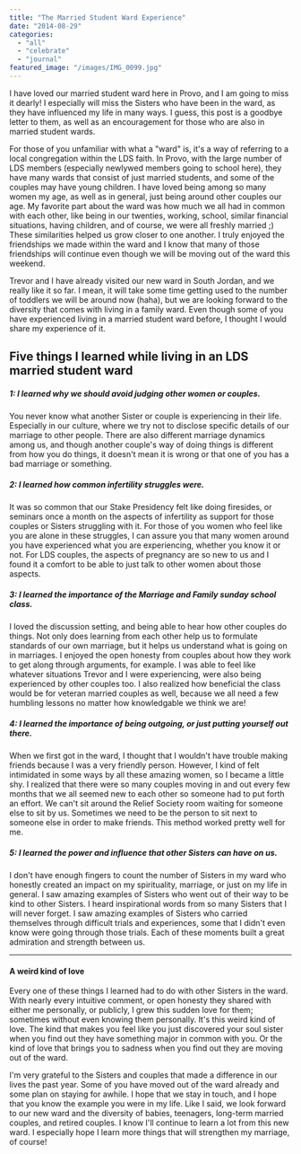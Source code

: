 ```yaml
---
title: "The Married Student Ward Experience"
date: "2014-08-29"
categories: 
  - "all"
  - "celebrate"
  - "journal"
featured_image: "/images/IMG_0099.jpg"
---
```


I have loved our married student ward here in Provo, and I am going to miss it dearly! I especially will miss the Sisters who have been in the ward, as they have influenced my life in many ways. I guess, this post is a goodbye letter to them, as well as an encouragement for those who are also in married student wards.

For those of you unfamiliar with what a "ward" is, it's a way of referring to a local congregation within the LDS faith. In Provo, with the large number of LDS members (especially newlywed members going to school here), they have many wards that consist of just married students, and some of the couples may have young children. I have loved being among so many women my age, as well as in general, just being around other couples our age. My favorite part about the ward was how much we all had in common with each other, like being in our twenties, working, school, similar financial situations, having children, and of course, we were all freshly married ;) These similarities helped us grow closer to one another. I truly enjoyed the friendships we made within the ward and I know that many of those friendships will continue even though we will be moving out of the ward this weekend.

Trevor and I have already visited our new ward in South Jordan, and we really like it so far. I mean, it will take some time getting used to the number of toddlers we will be around now (haha), but we are looking forward to the diversity that comes with living in a family ward. Even though some of you have experienced living in a married student ward before, I thought I would share my experience of it.

## Five things I learned while living in an LDS married student ward

##### 1: I learned why we should avoid judging other women or couples.

You never know what another Sister or couple is experiencing in their life. Especially in our culture, where we try not to disclose specific details of our marriage to other people. There are also different marriage dynamics among us, and though another couple's way of doing things is different from how you do things, it doesn't mean it is wrong or that one of you has a bad marriage or something.

##### 2: I learned how common infertility struggles were.

It was so common that our Stake Presidency felt like doing firesides, or seminars once a month on the aspects of infertility as support for those couples or Sisters struggling with it. For those of you women who feel like you are alone in these struggles, I can assure you that many women around you have experienced what you are experiencing, whether you know it or not. For LDS couples, the aspects of pregnancy are so new to us and I found it a comfort to be able to just talk to other women about those aspects.

##### 3: I learned the importance of the Marriage and Family sunday school class.

I loved the discussion setting, and being able to hear how other couples do things. Not only does learning from each other help us to formulate standards of our own marriage, but it helps us understand what is going on in marriages. I enjoyed the open honesty from couples about how they work to get along through arguments, for example. I was able to feel like whatever situations Trevor and I were experiencing, were also being experienced by other couples too. I also realized how beneficial the class would be for veteran married couples as well, because we all need a few humbling lessons no matter how knowledgable we think we are!

##### 4: I learned the importance of being outgoing, or just putting yourself out there.

When we first got in the ward, I thought that I wouldn't have trouble making friends because I was a very friendly person. However, I kind of felt intimidated in some ways by all these amazing women, so I became a little shy. I realized that there were so many couples moving in and out every few months that we all seemed new to each other so someone had to put forth an effort. We can't sit around the Relief Society room waiting for someone else to sit by us. Sometimes we need to be the person to sit next to someone else in order to make friends. This method worked pretty well for me.

##### 5: I learned the power and influence that other Sisters can have on us.

I don't have enough fingers to count the number of Sisters in my ward who honestly created an impact on my spirituality, marriage, or just on my life in general. I saw amazing examples of Sisters who went out of their way to be kind to other Sisters. I heard inspirational words from so many Sisters that I will never forget. I saw amazing examples of Sisters who carried themselves through difficult trials and experiences, some that I didn't even know were going through those trials. Each of these moments built a great admiration and strength between us.

* * *

#### A weird kind of love

Every one of these things I learned had to do with other Sisters in the ward. With nearly every intuitive comment, or open honesty they shared with either me personally, or publicly, I grew this sudden love for them; sometimes without even knowing them personally. It's this weird kind of love. The kind that makes you feel like you just discovered your soul sister when you find out they have something major in common with you. Or the kind of love that brings you to sadness when you find out they are moving out of the ward.

I'm very grateful to the Sisters and couples that made a difference in our lives the past year. Some of you have moved out of the ward already and some plan on staying for awhile. I hope that we stay in touch, and I hope that you know the example you were in my life. Like I said, we look forward to our new ward and the diversity of babies, teenagers, long-term married couples, and retired couples. I know I'll continue to learn a lot from this new ward. I especially hope I learn more things that will strengthen my marriage, of course!
